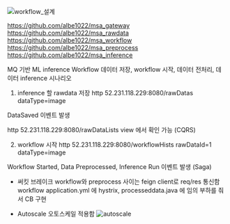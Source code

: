 
![workflow_설계](https://user-images.githubusercontent.com/5702054/80049360-9c54ca80-854d-11ea-9359-08d0b9749347.PNG)

https://github.com/albe1022/msa_gateway
https://github.com/albe1022/msa_rawdata
https://github.com/albe1022/msa_workflow
https://github.com/albe1022/msa_preprocess
https://github.com/albe1022/msa_inference

MQ 기반 ML inference Workflow
데이터 저장, workflow 시작, 데이터 전처리, 데이터 inference 시나리오

1. inference 할 rawdata 저장
http 52.231.118.229:8080/rawDatas dataType=image

DataSaved 이벤트 발생

http 52.231.118.229:8080/rawDataLists
view 에서 확인 가능 (CQRS)

2. workflow 시작
http 52.231.118.229:8080/workflowHists rawDataId=1 dataType=image

Workflow Started, Data Preprocessed, Inference Run 이벤트 발생 (Saga)

- 써킷 브레이크
workflow와 preprocess 사이는 feign client로 req/res 통신함
workflow application.yml 에 hystrix, processeddata.java 에 임의 부하를 줘서 CB 구현

- Autoscale
오토스케일 적용함
![autoscale](https://user-images.githubusercontent.com/5702054/80049853-002bc300-854f-11ea-9f22-d63b203667be.PNG)
